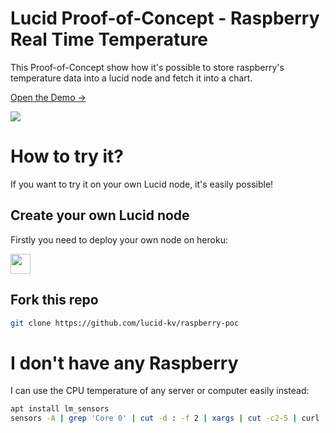 # Lucid Proof-of-Concept - Raspberry Real Time Temperature

This Proof-of-Concept show how it's possible to store raspberry's temperature data into a lucid node and fetch it into a chart.

[Open the Demo →](https://lucid-kv.github.io/raspberry-poc/)

![](https://user-images.githubusercontent.com/5221349/80119611-36d2ff00-858a-11ea-8f63-1cba7c15648a.png)

# How to try it?

If you want to try it on your own Lucid node, it's easily possible!

## Create your own Lucid node

Firstly you need to deploy your own node on heroku:

<a href="https://heroku.com/deploy?template=https://github.com/lucid-kv/lucid" target="_blank">
  <img src="https://www.herokucdn.com/deploy/button.svg" height="32"/>
</a>

## Fork this repo

```bash
git clone https://github.com/lucid-kv/raspberry-poc
```

# I don't have any Raspberry

I can use the CPU temperature of any server or computer easily instead:

```bash
apt install lm_sensors
sensors -A | grep 'Core 0' | cut -d : -f 2 | xargs | cut -c2-5 | curl -X PUT --data-binary "$(</dev/stdin)" https://lucid-kv.herokuapp.com/api/kv/rasp_poc_temp
```
